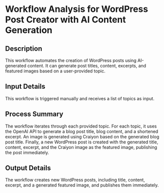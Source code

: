 # Workflow Analysis for WordPress Post Creator with AI Content Generation

## Description
This workflow automates the creation of WordPress posts using AI-generated content. It can generate post titles, content, excerpts, and featured images based on a user-provided topic.

## Input Details
This workflow is triggered manually and receives a list of topics as input.

## Process Summary
The workflow iterates through each provided topic. For each topic, it uses the OpenAI API to generate a blog post title, blog content, and a shortened excerpt. An image is generated using Craiyon based on the generated blog post title. Finally, a new WordPress post is created with the generated title, content, excerpt, and the Craiyon image as the featured image, publishing the post immediately.

## Output Details
The workflow creates new WordPress posts, including title, content, excerpt, and a generated featured image, and publishes them immediately.
